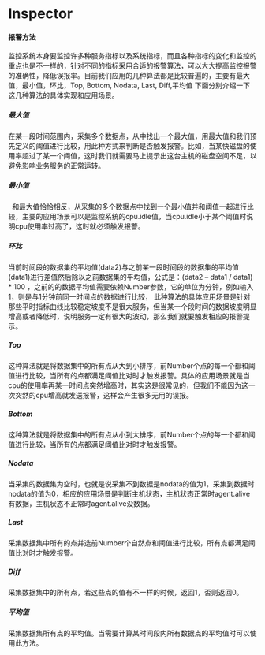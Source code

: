 # Inspector

#### 报警方法

​	监控系统本身要监控许多种服务指标以及系统指标，而且各种指标的变化和监控的重点也是不一样的，针对不同的指标采用合适的报警算法，可以大大提高监控报警的准确性，降低误报率。目前我们应用的几种算法都是比较普遍的，主要有最大值，最小值，环比，Top, Bottom, Nodata, Last, Diff,平均值 下面分别介绍一下这几种算法的具体实现和应用场景。

##### 最大值

​	在某一段时间范围内，采集多个数据点，从中找出一个最大值，用最大值和我们预先定义的阈值进行比较，用此种方式来判断是否触发报警。比如，当某快磁盘的使用率超过了某一个阈值，这时我们就需要马上提示出这台主机的磁盘空间不足，以避免影响业务服务的正常运转。

##### 最小值

 	和最大值恰恰相反，从采集的多个数据点中找到一个最小值并和阈值一起进行比较，主要的应用场景可以是监控系统的cpu.idle值，当cpu.idle小于某个阈值时说明cpu使用率过高了，这时就必须触发报警。

##### 环比

​	当前时间段的数据集的平均值(data2)与之前某一段时间段的数据集的平均值(data1)进行差值然后除以之前数据集的平均值，公式是：(data2 – data1 / data1) * 100 ，之前的的数据平均值需要依赖Number参数，它的单位为分钟，例如输入1，则是与1分钟前同一时间点的数据进行比较， 此种算法的具体应用场景是针对那些平时指标曲线比较稳定坡度不是很大服务，但当某一个段时间的数据坡度明显增高或者降低时，说明服务一定有很大的波动，那么我们就要触发相应的报警提示。

##### Top

​	这种算法就是将数据集中的所有点从大到小排序，前Number个点的每一个都和阈值进行比较，当所有的点都满足阈值比对时才触发报警。具体的应用场景就是当cpu的使用率再某一时间点突然增高时，其实这是很常见的，但我们不能因为这一次突然的cpu增高就发送报警，这样会产生很多无用的误报。

##### Bottom

​	这种算法就是将数据集中的所有点从小到大排序，前Number个点的每一个都和阈值进行比较，当所有的点都满足阈值比对时才触发报警。

##### Nodata

​	当采集的数据集为空时，也就是说采集不到数据是nodata的值为1，采集到数据时nodata的值为0，相应的应用场景是判断主机状态，主机状态正常时agent.alive有数据，主机状态不正常时agent.alive没数据。

##### Last

​	采集数据集中所有的点并选前Number个自然点和阈值进行比较，所有点都满足阈值比对时才触发报警。

##### Diff

​	采集数据集中的所有点，若这些点的值有不一样的时候，返回1，否则返回0。

##### 平均值
​	采集数据集所有点的平均值。当需要计算某时间段内所有数据点的平均值时可以使用此方法。














